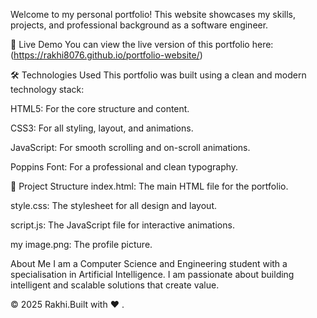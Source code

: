 Welcome to my personal portfolio! This website showcases my skills, projects, and professional background as a software engineer.

🚀 Live Demo
You can view the live version of this portfolio here:
(https://rakhi8076.github.io/portfolio-website/)

🛠️ Technologies Used
This portfolio was built using a clean and modern technology stack:

HTML5: For the core structure and content.

CSS3: For all styling, layout, and animations.

JavaScript: For smooth scrolling and on-scroll animations.

Poppins Font: For a professional and clean typography.

📁 Project Structure
index.html: The main HTML file for the portfolio.

style.css: The stylesheet for all design and layout.

script.js: The JavaScript file for interactive animations.

my image.png: The profile picture.

About Me
I am a Computer Science and Engineering student with a specialisation in Artificial Intelligence. I am passionate about building intelligent and scalable solutions that create value.

© 2025 Rakhi.Built with ❤ .
